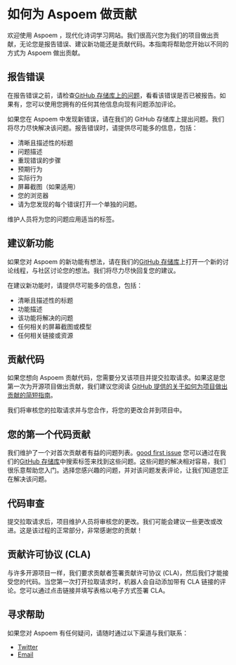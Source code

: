 # 如何为 Aspoem 做贡献

欢迎使用 Aspoem ，现代化诗词学习网站。我们很高兴您为我们的项目做出贡献，无论您是报告错误、建议新功能还是贡献代码。本指南将帮助您开始以不同的方式为 Aspoem 做出贡献。

## 报告错误

在报告错误之前，请检查[GitHub 存储库上的问题](https://github.com/meetqy/aspoem/issues)，看看该错误是否已被报告。如果有，您可以使用您拥有的任何其他信息向现有问题添加评论。

如果您在 Aspoem 中发现新错误，请在我们的 GitHub 存储库上提出问题。我们将尽力尽快解决该问题。报告错误时，请提供尽可能多的信息，包括：

* 清晰且描述性的标题
* 问题描述
* 重现错误的步骤
* 预期行为
* 实际行为
* 屏幕截图（如果适用）
* 您的浏览器
* 请为您发现的每个错误打开一个单独的问题。

维护人员将为您的问题应用适当的标签。

## 建议新功能

如果您对 Aspoem 的新功能有想法，请在我们的[GitHub 存储库](https://github.com/meetqy/aspoem/issues)上打开一个新的讨论线程，与社区讨论您的想法。我们将尽力尽快回复您的建议。

在建议新功能时，请提供尽可能多的信息，包括：

* 清晰且描述性的标题
* 功能描述
* 该功能将解决的问题
* 任何相关的屏幕截图或模型
* 任何相关链接或资源

## 贡献代码

如果您想向 Aspoem 贡献代码，您需要分叉该项目并提交拉取请求。如果这是您第一次为开源项目做出贡献，我们建议您阅读 [GitHub 提供的关于如何为项目做出贡献的简短指南](https://docs.github.com/en/get-started/exploring-projects-on-github/contributing-to-a-project)。

我们将审核您的拉取请求并与您合作，将您的更改合并到项目中。

## 您的第一个代码贡献

我们维护了一个对首次贡献者有益的问题列表。[good first issue](https://github.com/meetqy/aspoem/labels/good%20first%20issue) 您可以通过在我们的[GitHub 存储库](https://github.com/meetqy/aspoem)中搜索标签来找到这些问题。这些问题的解决相对容易，我们很乐意帮助您入门。选择您感兴趣的问题，并对该问题发表评论，让我们知道您正在解决该问题。

## 代码审查

提交拉取请求后，项目维护人员将审核您的更改。我们可能会建议一些更改或改进。这是该过程的正常部分，非常感谢您的贡献！

## 贡献许可协议 (CLA)

与许多开源项目一样，我们要求贡献者签署贡献许可协议 (CLA)，然后我们才能接受您的代码。当您第一次打开拉取请求时，机器人会自动添加带有 CLA 链接的评论。您可以通过点击链接并填写表格以电子方式签署 CLA。

## 寻求帮助

如果您对 Aspoem 有任何疑问，请随时通过以下渠道与我们联系：

* [Twitter](https://twitter.com/meetqy)
* [Email](mailto:meetqy@icloud.com)